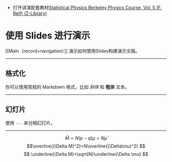 
- 打开讲演配套教材[Statistical Physics Berkeley Physics Course, Vol. 5 (F. Reif) (Z-Library)](obsidian://open?vault=Minstrel&file=Physics%2FStatistic%20physics%2Fsyc%2FStatistical%20Physics%20Berkeley%20Physics%20Course%2C%20Vol.%205%20(F.%20Reif)%20(Z-Library).pdf)
# 使用 Slides 进行演示

[[Main（record+navigation）]]
演示如何使用Slides构建演示文稿。

---

## 格式化

你可以使用常规的 Markdown 格式，比如 *斜体* 和 **粗体** 文本。

---

## 幻灯片

使用 `---` 来分隔幻灯片。

---
$$
\bar{M}=N(p-q)\mu=N\bar{\mu}  
$$
$$\overline{(\Delta M)^2}=N\overline{(\Delta\mu)^2} $$
$$
 \underline{\Delta M}=\sqrt{N}\underline{\Delta \mu}
 $$